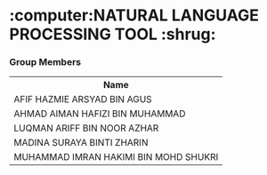 <h1>:computer:NATURAL LANGUAGE PROCESSING TOOL	:shrug:</h>

<h3>Group Members</h3>
<table>
  <tr>
    <th>Name</th>
  </tr>
  <tr>
    <td>AFIF HAZMIE ARSYAD BIN AGUS</td>
  </tr>
  <tr>
    <td>AHMAD AIMAN HAFIZI BIN MUHAMMAD</td>
  </tr>
  <tr>
    <td>LUQMAN ARIFF BIN NOOR AZHAR</td>
  </tr>
  <tr>
    <td>MADINA SURAYA BINTI ZHARIN</td>
  </tr>
  <tr>
    <td>MUHAMMAD IMRAN HAKIMI BIN MOHD SHUKRI</td>
  </tr>
</table>

